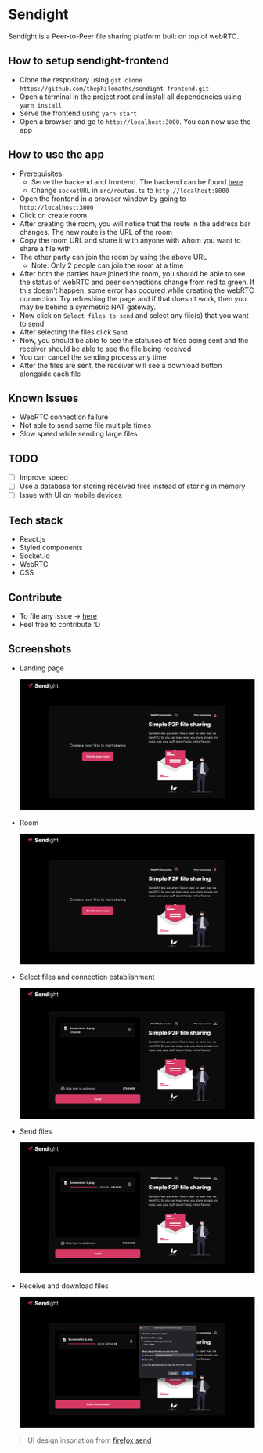 # Sendight

Sendight is a Peer-to-Peer file sharing platform built on top of webRTC.

## How to setup sendight-frontend

- Clone the respository using `git clone https://github.com/thephilomaths/sendight-frontend.git`
- Open a terminal in the project root and install all dependencies using `yarn install`
- Serve the frontend using `yarn start`
- Open a browser and go to `http://localhost:3000`. You can now use the app

## How to use the app

- Prerequisites:
  - Serve the backend and frontend. The backend can be found [here](https://github.com/thephilomaths/sendight-backend)
  - Change `socketURL` in `src/routes.ts` to `http://localhost:8000`
- Open the frontend in a browser window by going to `http://localhost:3000`
- Click on create room
- After creating the room, you will notice that the route in the address bar changes. The new route is the URL of the room
- Copy the room URL and share it with anyone with whom you want to share a file with
- The other party can join the room by using the above URL
  - Note: Only 2 people can join the room at a time
- After both the parties have joined the room, you should be able to see the status of webRTC and peer connections change from red to green. If this doesn't happen, some error has occured while creating the webRTC connection. Try refreshing the page and if that doesn't work, then you may be behind a symmetric NAT gateway.
- Now click on `Select files to send` and select any file(s) that you want to send
- After selecting the files click `Send`
- Now, you should be able to see the statuses of files being sent and the receiver should be able to see the file being received
- You can cancel the sending process any time
- After the files are sent, the receiver will see a download button alongside each file

## Known Issues

- WebRTC connection failure
- Not able to send same file multiple times
- Slow speed while sending large files

## TODO

- [ ] Improve speed
- [ ] Use a database for storing received files instead of storing in memory
- [ ] Issue with UI on mobile devices

## Tech stack

- React.js
- Styled components
- Socket.io
- WebRTC
- CSS

## Contribute

- To file any issue -> [here](https://github.com/thephilomaths/sendight-frontend/issues)
- Feel free to contribute :D

## Screenshots

- Landing page

  ![Sendight](./screenshots/Screenshot-1.png)

- Room

  ![Sendight](./screenshots/Screenshot-2.png)

- Select files and connection establishment

  ![Sendight](./screenshots/Screenshot-4.png)

- Send files

  ![Sendight](./screenshots/Screenshot-5.png)

- Receive and download files

  ![Sendight](./screenshots/Screenshot-6.png)



> UI design inspriation from [firefox send](https://github.com/mozilla/send)